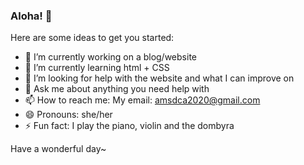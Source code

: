 ### Aloha! 👋




Here are some ideas to get you started:

- 🔭 I’m currently working on a blog/website
- 🌱 I’m currently learning html + CSS
- 🤔 I’m looking for help with the website and what I can improve on
- 💬 Ask me about anything you need help with
- 📫 How to reach me: My email: amsdca2020@gmail.com
- 😄 Pronouns: she/her
- ⚡ Fun fact: I play the piano, violin and the dombyra

Have a wonderful day~
